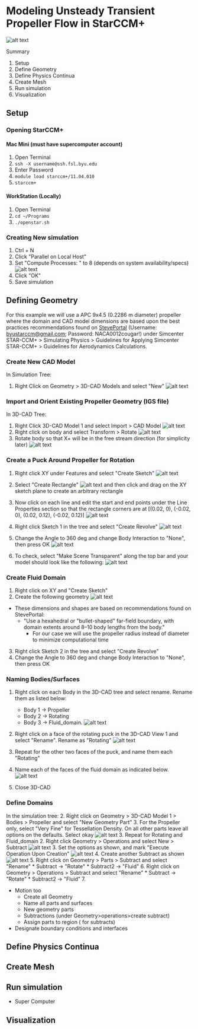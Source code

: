 # Modeling Unsteady Transient Propeller Flow in StarCCM+

![alt text](./NEW.png "Resampled Volumetric Vorticity")

Summary
1. Setup
2. Define Geometry
2. Define Physics Continua
3. Create Mesh
4. Run simulation
5. Visualization

## Setup
### Opening StarCCM+
#### Mac Mini (must have supercomputer account)
1. Open Terminal
2. `ssh -X username@ssh.fsl.byu.edu`
3. Enter Password
4. `module load starccm+/11.04.010`
5. `starccm+`


#### WorkStation (Locally)
1. Open Terminal
2. `cd ~/Programs`
3. `./openstar.sh`

### Creating New simulation
1. Ctrl + N
2. Click "Parallel on Local Host"
3. Set "Compute Processes: " to 8 (depends on system availability/specs)
![alt text](./New_Sim.png "New Simu2lation Setup")
4. Click "OK"
5. Save simulation

## Defining Geometry
For this example we will use a APC 9x4.5 (0.2286 m diameter) propeller where the domain and CAD model dimensions are based upon the best practices recommendations found on [StevePortal](https://documentation.thesteveportal.plm.automation.siemens.com/starccmplus_latest_en/index.html?param=Vww8R&authLoc=https://thesteveportal.plm.automation.siemens.com/AuthoriseRedirect#page/STARCCMP%2FGUID-CE924D58-F9EE-4029-ABAF-B3DC4436F548%3Den%3D.html%23) (Username: byustarccm@gmail.com; Password: NACA0012cougar!) under Simcenter STAR-CCM+ > Simulating Physics > Guidelines for Applying Simcenter STAR-CCM+ > Guidelines for Aerodynamics Calculations.

[comment]: <> (* "Use a hexahedral or "bullet-shaped" far-field boundary, with domain extents around 8–10 body lengths from the body.")

### Create New CAD Model
In Simulation Tree:
1.  Right Click on Geometry > 3D-CAD Models and select "New"
![alt text](./New_CAD.png "New CAD Model")

### Import and Orient Existing Propeller Geometry (IGS file)
In 3D-CAD Tree:
1. Right Click 3D-CAD Model 1 and select Import > CAD Model
 ![alt text](./CAD.png "New CAD Model")
3. Right click on body and select Transform > Rotate
![alt text](./Rotate.png "New CAD Model")
4. Rotate body so that X+ will be in the free stream direction (for simplicity later)
![alt text](./Rotation.png "New CAD Model")

### Create a Puck Around Propeller for Rotation

1. Right click XY under Features and select "Create Sketch"
![alt text](./Create_Sketch.png "New CAD Model")
2. Select "Create Rectangle" ![alt text](./Create_Rec.png "New CAD Model") and then click and drag on the XY sketch plane to create an arbitrary rectangle

3. Now click on each line and edit the start and end points under the Line Properties section so that the rectangle corners are at [(0.02, 0), (-0.02, 0), (0.02, 0.12), (-0.02, 0.12)]
![alt text](./Lines2.png "New CAD Model")
4. Right click Sketch 1 in the tree and select "Create Revolve"
![alt text](./Create_Rev.png "New CAD Model")
5. Change the Angle to 360 deg and change Body Interaction to "None", then press OK
![alt text](./Revolve.png "New CAD Model")
6. To check, select "Make Scene Transparent" along the top bar and your model should look like the following:
![alt text](./Check1.png "New CAD Model")

### Create Fluid Domain
1. Right click on XY and "Create Sketch"
2. Create the following geometry
![alt text](./Fluid_domain.png "New CAD Model")
  * These dimensions and shapes are based on recommendations found on StevePortal:
      * "Use a hexahedral or "bullet-shaped" far-field boundary, with domain extents around 8–10 body lengths from the body."
        * For our case we will use the propeller radius instead of diameter to minimize computational time
3. Right click Sketch 2 in the tree and select "Create Revolve"
4. Change the Angle to 360 deg and change Body Interaction to "None", then press OK

### Naming Bodies/Surfaces
1. Right click on each Body in the 3D-CAD tree and select rename. Rename them as listed below:

    * Body 1 -> Propeller
    * Body 2 -> Rotating
    * Body 3 -> Fluid_domain.
    ![alt text](./Rename.png "New CAD Model")
2. Right click on a face of the rotating puck in the 3D-CAD View 1 and select "Rename". Rename as "Rotating"
![alt text](./Name_faces.png "New CAD Model")
3. Repeat for the other two faces of the puck, and name them each "Rotating"
4. Name each of the faces of the fluid domain as indicated below.
![alt text](./Free.png "New CAD Model")
1. Close 3D-CAD

### Define Domains

In the simulation tree:
2. Right click on Geometry > 3D-CAD Model 1 > Bodies > Propeller and select "New Geometry Part"
3. For the Propeller only, select "Very Fine" for Tessellation Density.
On all other parts leave all options on the defaults. Select okay
![alt text](./Create_part.png "New CAD Model")
3. Repeat for Rotating and Fluid_domain
2. Right click Geometry > Operations and select New > Subtract
![alt text](./Subt.png "New CAD Model")
3. Set the options as shown, and mark "Execute Operation Upon Creation"
![alt text](./Subt2.png "New CAD Model")
4. Create another Subtract as shown
![alt text](./Subt3.png "New CAD Model")
5. Right click on Geometry > Parts > Subtract and select "Rename"
    * Subtract -> "Rotate"
    * Subtract2 -> "Fluid"
6. Right click on Geometry > Operations > Subtract and select "Rename"
    * Subtract -> "Rotate"
    * Subtract2 -> "Fluid"
7.

* Motion too
  * Create all Geometry
  * Name all parts and surfaces
  * New geometry parts
  * Subtractions (under Geometry>operations>create subtract)
  * Assign parts to region ( for subtracts)
* Designate boundary conditions and interfaces







## Define Physics Continua


## Create Mesh


## Run simulation
* Super Computer

## Visualization
